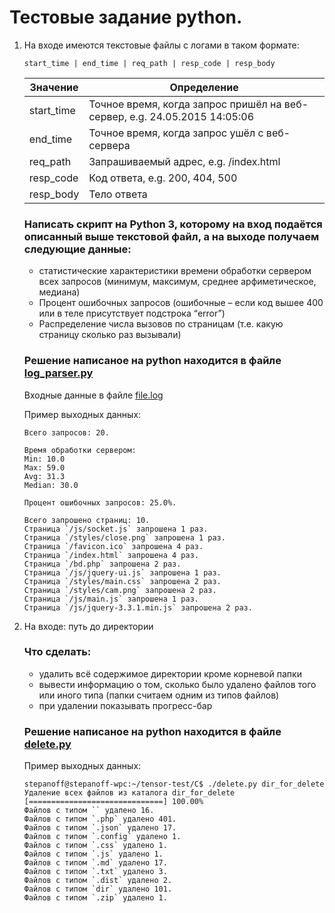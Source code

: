 # Тестовые задание python.

1.  На входе имеются текстовые файлы с логами в таком формате:

    ```
    start_time | end_time | req_path | resp_code | resp_body
    ```

    | Значение   | Определение                                                               |
    | ---------- | ------------------------------------------------------------------------- |
    | start_time | Точное время, когда запрос пришёл на веб-сервер, e.g. 24.05.2015 14:05:06 |
    | end_time   | Точное время, когда запрос ушёл с веб-сервера                             |
    | req_path   | Запрашиваемый адрес, e.g. /index.html                                     |
    | resp_code  | Код ответа, e.g. 200, 404, 500                                            |
    | resp_body  | Тело ответа                                                               |

    ### Написать скрипт на Python 3, которому на вход подаётся описанный выше текстовой файл, а на выходе получаем следующие данные:

    -   статистические характеристики времени обработки сервером всех запросов (минимум, максимум, среднее арфиметическое, медиана)
    -   Процент ошибочных запросов (ошибочные – если код вышее 400 или в теле присутствует подстрока “error”)
    -   Распределение числа вызовов по страницам (т.е. какую страницу сколько раз вызывали)

    ### Решение написаное на **python** находится в файле [log_parser.py](./log_parser.py)

    Входные данные в файле [file.log](./file.log)

    Пример выходных данных:

    ```
    Всего запросов: 20.

    Время обработки сервером:
    Min: 10.0
    Max: 59.0
    Avg: 31.3
    Median: 30.0

    Процент ошибочных запросов: 25.0%.

    Всего запрошено страниц: 10.
    Страница `/js/socket.js` запрошена 1 раз.
    Страница `/styles/close.png` запрошена 1 раз.
    Страница `/favicon.ico` запрошена 4 раз.
    Страница `/index.html` запрошена 4 раз.
    Страница `/bd.php` запрошена 2 раз.
    Страница `/js/jquery-ui.js` запрошена 1 раз.
    Страница `/styles/main.css` запрошена 2 раз.
    Страница `/styles/cam.png` запрошена 2 раз.
    Страница `/js/main.js` запрошена 1 раз.
    Страница `/js/jquery-3.3.1.min.js` запрошена 2 раз.
    ```

2.  На входе: путь до директории
    ### Что сделать:
    -   удалить всё содержимое директории кроме корневой папки
    -   вывести информацию о том, сколько было удалено файлов того или иного типа (папки считаем одним из типов файлов)
    -   при удалении показывать прогресс-бар


    ### Решение написаное на **python** находится в файле [delete.py](./delete.py)

    Пример выходных данных:

    ```
    stepanoff@stepanoff-wpc:~/tensor-test/C$ ./delete.py dir_for_delete
    Удаление всех файлов из каталога dir_for_delete
    [==============================] 100.00%
    Файлов с типом `` удалено 16.
    Файлов с типом `.php` удалено 401.
    Файлов с типом `.json` удалено 17.
    Файлов с типом `.config` удалено 1.
    Файлов с типом `.css` удалено 1.
    Файлов с типом `.js` удалено 1.
    Файлов с типом `.md` удалено 17.
    Файлов с типом `.txt` удалено 3.
    Файлов с типом `.dist` удалено 2.
    Файлов с типом `dir` удалено 101.
    Файлов с типом `.zip` удалено 1.
    ```
